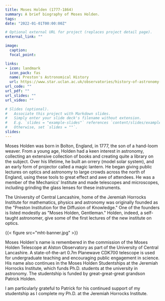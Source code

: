 ```yaml
---
title: Moses Holden (1777-1864)
summary: A brief biography of Moses Holden.
tags:
date: "2022-01-01T00:00:00Z"

# Optional external URL for project (replaces project detail page).
external_link: ""

image:
  caption:
  focal_point:

links:
- icon: landmark
  icon_pack: fas
  name: Preston's Astronomical History
  url: https://www.star.uclan.ac.uk/observatories/history-of-astronomy-in-preston/
url_code: ""
url_pdf: ""
url_slides: ""
url_video: ""

# Slides (optional).
#   Associate this project with Markdown slides.
#   Simply enter your slide deck's filename without extension.
#   E.g. `slides = "example-slides"` references `content/slides/example-slides.md`.
#   Otherwise, set `slides = ""`.
slides:
---
```


Moses Holden was born in Bolton, England, in 1777, the son of a hand-loom weaver. From a young age, Holden had a keen interest in astronomy, collecting an extensive collection of books and creating quite a library on the subject. Over his lifetime, he built an orrery (model solar system), and an early form of projector called a magic lantern. He began giving public lectures on optics and astronomy to large crowds across the north of England, using these tools to great effect and awe of attendees. He was a member of the Mechanics' Institute and made telescopes and microscopes, including grinding the glass lenses for these instruments.

The University of Central Lancashire, home of the Jeremiah Horrocks Institute for mathematics, physics and astronomy was originally founded as the "Preston Institution for the Diffusion of Knowledge." One of the founders is listed modestly as "Moses Holden, Gentleman." Holden, indeed, a self-taught astronomer, give some of the first lectures of the new institute on optics.

{{< figure src="mht-banner.jpg" >}}

Moses Holden's name is remembered in the commission of the Moses Holden Telescope at Alston Observatory as part of the University of Central Lancashire. A state-of-the-art 0.7m Planewave CDK700 telescope is used for undergraduate teaching and encouraging public engagement in science. His name also continues in the Moses Holden Studentships at the Jeremiah Horrocks Institute, which funds Ph.D. students at the university in astronomy. The studentship is funded by great-great-great grandson Patrick Holden.

I am particularly grateful to Patrick for his continued support of my studentship as I complete my Ph.D. at the Jeremiah Horrocks Institute.
